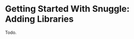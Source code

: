 
Getting Started With Snuggle: Adding Libraries
==============================================

Todo.
